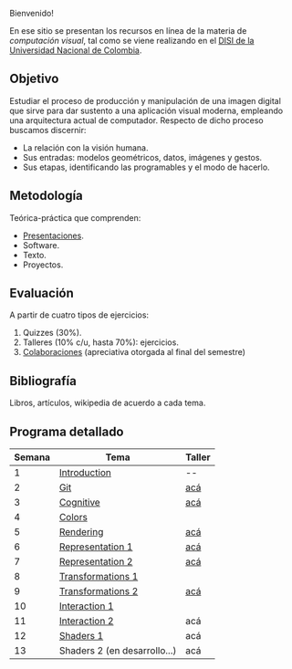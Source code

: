 Bienvenido!

En ese sitio se presentan los recursos en línea de la materia de _computación visual_, tal como se viene realizando
en el [DISI de la Universidad Nacional de Colombia](http://www.ingenieria.unal.edu.co/dependencias/departamentos/departamento-de-ingenieria-de-sistemas-e-industrial).

## Objetivo

Estudiar el proceso de producción y manipulación de una imagen digital que sirve para dar sustento a una aplicación visual moderna, empleando una arquitectura actual de computador. Respecto de dicho proceso buscamos discernir:

* La relación con la visión humana.
* Sus entradas: modelos geométricos, datos, imágenes y gestos.
* Sus etapas, identificando las programables y el modo de hacerlo.

## Metodología

Teórica-práctica que comprenden:

* [Presentaciones](https://github.com/orgs/VisualComputing/teams/presentations/repositories).
* Software.
* Texto.
* Proyectos.

## Evaluación

A partir de cuatro tipos de ejercicios:

1. Quizzes (30%).
2. Talleres (10% c/u, hasta 70%): ejercicios.
3. [Colaboraciones](collaborations.md) (apreciativa otorgada al final del semestre)

<!---  
Observaciones:

* Los quizzes se evaluan cuantitativamente.
* Los talleres, cualitativamente como _completados_.
* Un taller se completa mediante sustentación oral _in situ_.
--->

## Bibliografía

Libros, artículos, wikipedia de acuerdo a cada tema.

## Programa detallado

| Semana | Tema                                                                    | Taller                                                       |
|--------|-------------------------------------------------------------------------|--------------------------------------------------------------|
| 1      | [Introduction](https://github.com/VisualComputing/Introduction)         | --                                                           |
| 2      | [Git](https://github.com/VisualComputing/git)                           | [acá](https://github.com/VisualComputing/git_ws)             |
| 3      | [Cognitive](https://github.com/VisualComputing/Cognitive)               | [acá](https://github.com/VisualComputing/Cognitive_ws)       |
| 4      | [Colors](https://github.com/VisualComputing/colors)                     |                                                              |
| 5      | [Rendering](https://github.com/VisualComputing/Rendering)               | [acá](https://github.com/VisualComputing/rendering_ws)       |
| 6      | [Representation 1](https://github.com/VisualComputing/Representation)   | [acá](https://github.com/VisualComputing/meshes_ws)          |
| 7      | [Representation 2](https://github.com/VisualComputing/Curves)           | [acá](https://github.com/VisualComputing/Curves_ws)          |
| 8      | [Transformations 1](https://github.com/VisualComputing/Transformations) |                                                              |
| 9      | [Transformations 2](https://github.com/VisualComputing/Transformations) | [acá](https://github.com/VisualComputing/Transformations_ws) |
| 10     | [Interaction 1](https://github.com/VisualComputing/Interaction)         |                                                              |
| 11     | [Interaction 2](https://github.com/VisualComputing/Interaction)         | acá                                                          |
| 12     | [Shaders 1](https://github.com/VisualComputing/Shaders)                 | acá                                                          |
| 13     | Shaders 2 (en desarrollo...)                                            | acá                                                          |

